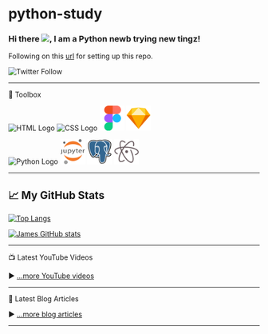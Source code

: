# python-study

### Hi there <img src="https://raw.githubusercontent.com/MartinHeinz/MartinHeinz/master/wave.gif" width="30px">, I am a Python newb trying new tingz!

Following on this [url](https://catalins.tech/how-to-create-a-kickass-github-profile-page?utm_source=tldrnewsletter) for setting up this repo.

![Twitter Follow](https://img.shields.io/twitter/follow/<your_twitter_username>?style=social)

---

🧰 Toolbox

 <img src="https://cdn.worldvectorlogo.com/logos/html5.svg" alt="HTML Logo" width="50" height="50"/> <img src="https://cdn.worldvectorlogo.com/logos/css-5.svg" alt="CSS Logo" width="50" height="50"/> 
<img src="https://github.com/devicons/devicon/raw/master/icons/figma/figma-original.svg" alt="Figma Logo" width="50" height="50"/>
<img src="https://github.com/devicons/devicon/raw/master/icons/sketch/sketch-original.svg" alt="Sktech Logo" width="50" height="50"/>

<img src="https://cdn.worldvectorlogo.com/logos/python-5.svg" alt="Python Logo" width="50" height="50"/> <img src="https://raw.githubusercontent.com/devicons/devicon/master/icons/jupyter/jupyter-original-wordmark.svg" alt="Jupyter Logo" width="50" height="50"/> <img src = "https://github.com/devicons/devicon/raw/master/icons/postgresql/postgresql-original.svg"  alt="Postgres Logo" width="50" height="50"/> <img src = "https://raw.githubusercontent.com/devicons/devicon/master/icons/atom/atom-original.svg" alt="Atom Logo" width="50" height="50"/>


---

## &#x1f4c8; My GitHub Stats

[![Top Langs](https://github-readme-stats.vercel.app/api/top-langs/?username=hellojameslee7&hide=java,html,css&theme=radical)](https://github.com/anuraghazra/github-readme-stats)

[![James GitHub stats](https://github-readme-stats.vercel.app/api?username=hellojameslee7&theme=radical)](https://github.com/anuraghazra/github-readme-stats)



---

📺 Latest YouTube Videos

<!-- YOUTUBE-VIDEOS-LIST:START -->
<!-- YOUTUBE-VIDEOS-LIST:END -->


▶ [...more YouTube videos](https://www.youtube.com/channel/UCl1IRCSmm74qhcFNPTHcbMg?sub_confirmation=1)

---

📘 Latest Blog Articles

<!-- BLOG-POST-LIST:START -->
<!-- BLOG-POST-LIST:END -->

▶ [...more blog articles](https://catalins.tech)

---
